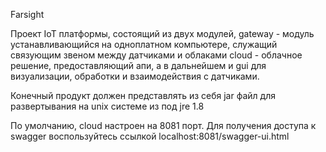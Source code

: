 Farsight

Проект IoT платформы, состоящий из двух модулей,
gateway - модуль устанавливающийся на одноплатном компьютере, служащий связующим звеном между датчиками и облаками
cloud - облачное решение, предоставляющий апи, а в дальнейшем и gui для визуализации, обработки и взаимодействия с датчиками.

Конечный продукт должен представлять из себя jar файл для развертывания на unix системе из под jre 1.8


По умолчанию, cloud настроен на 8081 порт.
Для получения доступа к swagger воспользуйтесь ссылкой localhost:8081/swagger-ui.html